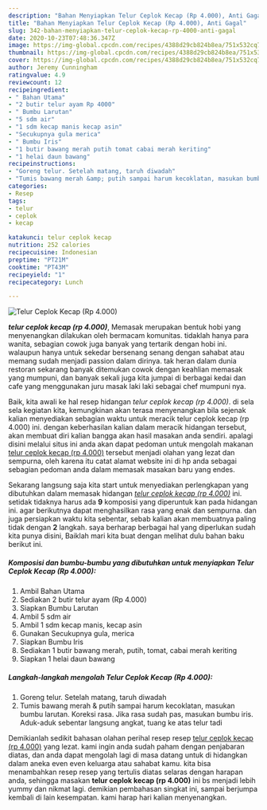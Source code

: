 ```yaml
---
description: "Bahan Menyiapkan Telur Ceplok Kecap (Rp 4.000), Anti Gagal"
title: "Bahan Menyiapkan Telur Ceplok Kecap (Rp 4.000), Anti Gagal"
slug: 342-bahan-menyiapkan-telur-ceplok-kecap-rp-4000-anti-gagal
date: 2020-10-23T07:48:36.347Z
image: https://img-global.cpcdn.com/recipes/4388d29cb824b8ea/751x532cq70/telur-ceplok-kecap-rp-4000-foto-resep-utama.jpg
thumbnail: https://img-global.cpcdn.com/recipes/4388d29cb824b8ea/751x532cq70/telur-ceplok-kecap-rp-4000-foto-resep-utama.jpg
cover: https://img-global.cpcdn.com/recipes/4388d29cb824b8ea/751x532cq70/telur-ceplok-kecap-rp-4000-foto-resep-utama.jpg
author: Jeremy Cunningham
ratingvalue: 4.9
reviewcount: 12
recipeingredient:
- " Bahan Utama"
- "2 butir telur ayam Rp 4000"
- " Bumbu Larutan"
- "5 sdm air"
- "1 sdm kecap manis kecap asin"
- "Secukupnya gula merica"
- " Bumbu Iris"
- "1 butir bawang merah putih tomat cabai merah keriting"
- "1 helai daun bawang"
recipeinstructions:
- "Goreng telur. Setelah matang, taruh diwadah"
- "Tumis bawang merah &amp; putih sampai harum kecoklatan, masukan bumbu larutan. Koreksi rasa. Jika rasa sudah pas, masukan bumbu iris. Aduk-aduk sebentar langsung angkat, tuang ke atas telur tadi"
categories:
- Resep
tags:
- telur
- ceplok
- kecap

katakunci: telur ceplok kecap 
nutrition: 252 calories
recipecuisine: Indonesian
preptime: "PT21M"
cooktime: "PT43M"
recipeyield: "1"
recipecategory: Lunch

---
```



![Telur Ceplok Kecap (Rp 4.000)](https://img-global.cpcdn.com/recipes/4388d29cb824b8ea/751x532cq70/telur-ceplok-kecap-rp-4000-foto-resep-utama.jpg)

<b><i>telur ceplok kecap (rp 4.000)</i></b>, Memasak merupakan bentuk hobi yang menyenangkan dilakukan oleh bermacam komunitas. tidaklah hanya para wanita, sebagian cowok juga banyak yang tertarik dengan hobi ini. walaupun hanya untuk sekedar bersenang senang dengan sahabat atau memang sudah menjadi passion dalam dirinya. tak heran dalam dunia restoran sekarang banyak ditemukan cowok dengan keahlian memasak yang mumpuni, dan banyak sekali juga kita jumpai di berbagai kedai dan cafe yang menggunakan juru masak laki laki sebagai chef mumpuni nya.



Baik, kita awali ke hal resep hidangan <i>telur ceplok kecap (rp 4.000)</i>. di sela sela kegiatan kita, kemungkinan akan terasa menyenangkan bila sejenak kalian menyediakan sebagian waktu untuk meracik telur ceplok kecap (rp 4.000) ini. dengan keberhasilan kalian dalam meracik hidangan tersebut, akan membuat diri kalian bangga akan hasil masakan anda sendiri. apalagi disini melalui situs ini anda akan dapat pedoman untuk mengolah makanan <u>telur ceplok kecap (rp 4.000)</u> tersebut menjadi olahan yang lezat dan sempurna, oleh karena itu catat alamat website ini di hp anda sebagai sebagian pedoman anda dalam memasak masakan baru yang endes.


Sekarang langsung saja kita start untuk menyediakan perlengkapan yang dibutuhkan dalam memasak hidangan <u><i>telur ceplok kecap (rp 4.000)</i></u> ini. setidak tidaknya harus ada <b>9</b> komposisi yang diperuntuk kan pada hidangan ini. agar berikutnya dapat menghasilkan rasa yang enak dan sempurna. dan juga persiapkan waktu kita sebentar, sebab kalian akan membuatnya paling tidak dengan <b>2</b> langkah. saya berharap berbagai hal yang diperlukan sudah kita punya disini, Baiklah mari kita buat dengan melihat dulu bahan baku berikut ini.

<!--inarticleads1-->

##### Komposisi dan bumbu-bumbu yang dibutuhkan untuk menyiapkan Telur Ceplok Kecap (Rp 4.000):

1. Ambil  Bahan Utama
1. Sediakan 2 butir telur ayam (Rp 4.000)
1. Siapkan  Bumbu Larutan
1. Ambil 5 sdm air
1. Ambil 1 sdm kecap manis, kecap asin
1. Gunakan Secukupnya gula, merica
1. Siapkan  Bumbu Iris
1. Sediakan 1 butir bawang merah, putih, tomat, cabai merah keriting
1. Siapkan 1 helai daun bawang




<!--inarticleads2-->

##### Langkah-langkah mengolah Telur Ceplok Kecap (Rp 4.000):

1. Goreng telur. Setelah matang, taruh diwadah
1. Tumis bawang merah &amp; putih sampai harum kecoklatan, masukan bumbu larutan. Koreksi rasa. Jika rasa sudah pas, masukan bumbu iris. Aduk-aduk sebentar langsung angkat, tuang ke atas telur tadi




Demikianlah sedikit bahasan olahan perihal resep resep <u>telur ceplok kecap (rp 4.000)</u> yang lezat. kami ingin anda sudah paham dengan penjabaran diatas, dan anda dapat mengolah lagi di masa datang untuk di hidangkan dalam aneka even even keluarga atau sahabat kamu. kita bisa menambahkan resep resep yang tertulis diatas selaras dengan harapan anda, sehingga masakan <b>telur ceplok kecap (rp 4.000)</b> ini bs menjadi lebih yummy dan nikmat lagi. demikian pembahasan singkat ini, sampai berjumpa kembali di lain kesempatan. kami harap hari kalian menyenangkan.
